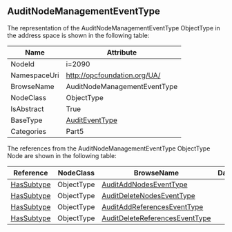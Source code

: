 <!-- objecttype -->
## AuditNodeManagementEventType
  
<!-- end of text -->
The representation of the AuditNodeManagementEventType ObjectType in the address space is shown in the following table:  

|Name|Attribute|
|---|---|
|NodeId|i=2090|
|NamespaceUri|http://opcfoundation.org/UA/|
|BrowseName|AuditNodeManagementEventType|
|NodeClass|ObjectType|
|IsAbstract|True|
|BaseType|[AuditEventType](../../../Part5/ObjectTypes/AuditEventType/readme.md)|
|Categories|Part5|

The references from the AuditNodeManagementEventType ObjectType Node are shown in the following table:  

|Reference|NodeClass|BrowseName|DataType|TypeDefinition|ModellingRule|
|---|---|---|---|---|---|
|[HasSubtype](../../../Part3/ReferenceTypes/HasSubtype/readme.md)|ObjectType|[AuditAddNodesEventType](#AuditAddNodesEventType)||||
|[HasSubtype](../../../Part3/ReferenceTypes/HasSubtype/readme.md)|ObjectType|[AuditDeleteNodesEventType](#AuditDeleteNodesEventType)||||
|[HasSubtype](../../../Part3/ReferenceTypes/HasSubtype/readme.md)|ObjectType|[AuditAddReferencesEventType](#AuditAddReferencesEventType)||||
|[HasSubtype](../../../Part3/ReferenceTypes/HasSubtype/readme.md)|ObjectType|[AuditDeleteReferencesEventType](#AuditDeleteReferencesEventType)||||


